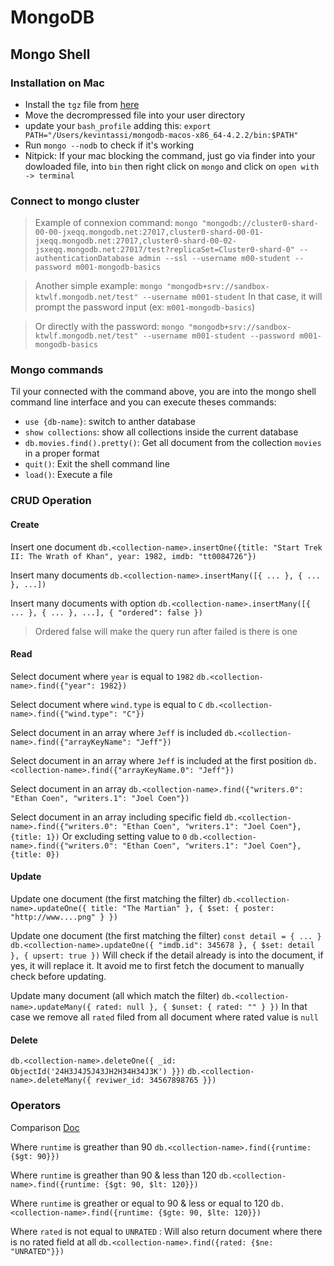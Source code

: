 # MongoDB

## Mongo Shell

### Installation on Mac

- Install the `tgz` file from [here](https://www.mongodb.com/download-center/community)
- Move the decrompressed file into your user directory
- update your `bash_profile` adding this: `export PATH="/Users/kevintassi/mongodb-macos-x86_64-4.2.2/bin:$PATH"`
- Run `mongo --nodb` to check if it's working
- Nitpick: If your mac blocking the command, just go via finder into your dowloaded file, into `bin` then right click on `mongo` and click on `open with -> terminal`

### Connect to mongo cluster

> Example of connexion command: `mongo "mongodb://cluster0-shard-00-00-jxeqq.mongodb.net:27017,cluster0-shard-00-01-jxeqq.mongodb.net:27017,cluster0-shard-00-02-jsxeqq.mongodb.net:27017/test?replicaSet=Cluster0-shard-0" --authenticationDatabase admin --ssl --username m00-student --password m001-mongodb-basics`

> Another simple example: `mongo "mongodb+srv://sandbox-ktwlf.mongodb.net/test" --username m001-student`
> In that case, it will prompt the password input (ex: `m001-mongodb-basics`)

> Or directly with the password: `mongo "mongodb+srv://sandbox-ktwlf.mongodb.net/test" --username m001-student --password m001-mongodb-basics`

### Mongo commands

Til your connected with the command above, you are into the mongo shell command line interface and you can execute theses commands:

- `use {db-name}`: switch to anther database
- `show collections`: show all collections inside the current database
- `db.movies.find().pretty()`: Get all document from the collection `movies` in a proper format
- `quit()`: Exit the shell command line
- `load()`: Execute a file

### CRUD Operation

#### Create

Insert one document
`db.<collection-name>.insertOne({title: "Start Trek II: The Wrath of Khan", year: 1982, imdb: "tt0084726"})`

Insert many documents
`db.<collection-name>.insertMany([{ ... }, { ... }, ...])`

Insert many documents with option
`db.<collection-name>.insertMany([{ ... }, { ... }, ...], { "ordered": false })`

> Ordered false will make the query run after failed is there is one

#### Read

Select document where `year` is equal to `1982`
`db.<collection-name>.find({"year": 1982})`

Select document where `wind.type` is equal to `C`
`db.<collection-name>.find({"wind.type": "C"})`

Select document in an array where `Jeff` is included
`db.<collection-name>.find({"arrayKeyName": "Jeff"})`

Select document in an array where `Jeff` is included at the first position
`db.<collection-name>.find({"arrayKeyName.0": "Jeff"})`

Select document in an array
`db.<collection-name>.find({"writers.0": "Ethan Coen", "writers.1": "Joel Coen"})`

Select document in an array including specific field
`db.<collection-name>.find({"writers.0": "Ethan Coen", "writers.1": "Joel Coen"}, {title: 1})`
Or excluding setting value to `0`
`db.<collection-name>.find({"writers.0": "Ethan Coen", "writers.1": "Joel Coen"}, {title: 0})`

#### Update

Update one document (the first matching the filter)
`db.<collection-name>.updateOne({ title: "The Martian" }, { $set: { poster: "http://www....png" } })`

Update one document (the first matching the filter)
`const detail = { ... }`
`db.<collection-name>.updateOne({ "imdb.id": 345678 }, { $set: detail }, { upsert: true })`
Will check if the detail already is into the document, if yes, it will replace it.
It avoid me to first fetch the document to manually check before updating.

Update many document (all which match the filter)
`db.<collection-name>.updateMany({ rated: null }, { $unset: { rated: "" } })`
In that case we remove all `rated` filed from all document where rated value is `null`

#### Delete

`db.<collection-name>.deleteOne({ _id: ObjectId('24H3J4J5J43JH2H34H34J3K') }})`
`db.<collection-name>.deleteMany({ reviwer_id: 34567898765 }})`

### Operators

Comparison [Doc](https://docs.mongodb.com/manual/reference/operator/aggregation/index.html#comparison-expression-operators)

Where `runtime` is greather than 90
`db.<collection-name>.find({runtime: {$gt: 90}})`

Where `runtime` is greather than 90 & less than 120
`db.<collection-name>.find({runtime: {$gt: 90, $lt: 120}})`

Where `runtime` is greather or equal to 90 & less or equal to 120
`db.<collection-name>.find({runtime: {$gte: 90, $lte: 120}})`

Where `rated` is not equal to `UNRATED` : Will also return document where there is no rated field at all
`db.<collection-name>.find({rated: {$ne: "UNRATED"}})`
